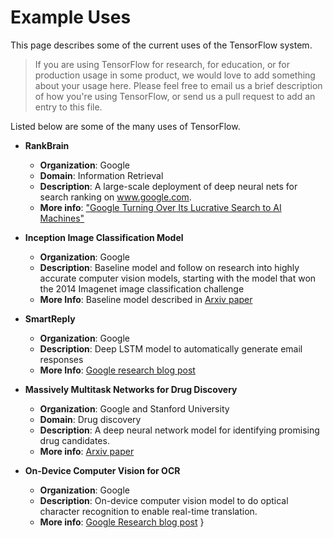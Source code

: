 # Example Uses

This page describes some of the current uses of the TensorFlow system.

> If you are using TensorFlow for research, for education, or for production
> usage in some product, we would love to add something about your usage here.
> Please feel free to email us a brief description of how you're using
> TensorFlow, or send us a pull request to add an entry to this file.

Listed below are some of the many uses of TensorFlow.

* **RankBrain**
  * **Organization**: Google
  * **Domain**: Information Retrieval
  * **Description**:  A large-scale deployment of deep neural nets for search ranking on www.google.com.
  * **More info**: ["Google Turning Over Its Lucrative Search to AI Machines"](http://www.bloomberg.com/news/articles/2015-10-26/google-turning-its-lucrative-web-search-over-to-ai-machines)

* **Inception Image Classification Model**
  * **Organization**: Google
  * **Description**: Baseline model and follow on research into highly accurate computer vision models, starting with the model that won the 2014 Imagenet image classification challenge
  * **More Info**: Baseline model described in [Arxiv paper](http://arxiv.org/abs/1409.4842)

* **SmartReply**
  * **Organization**: Google
  * **Description**: Deep LSTM model to automatically generate email responses
  * **More Info**: [Google research blog post](http://googleresearch.blogspot.com/2015/11/computer-respond-to-this-email.html)

* **Massively Multitask Networks for Drug Discovery**
  * **Organization**: Google and Stanford University
  * **Domain**: Drug discovery
  * **Description**:  A deep neural network model for identifying promising drug candidates.
  * **More info**: [Arxiv paper](http://arxiv.org/abs/1502.02072)

* **On-Device Computer Vision for OCR**
  * **Organization**: Google
  * **Description**: On-device computer vision model to do optical character recognition to enable real-time translation.
  * **More info**: [Google Research blog post](http://googleresearch.blogspot.com/2015/07/how-google-translate-squeezes-deep.html)
}
